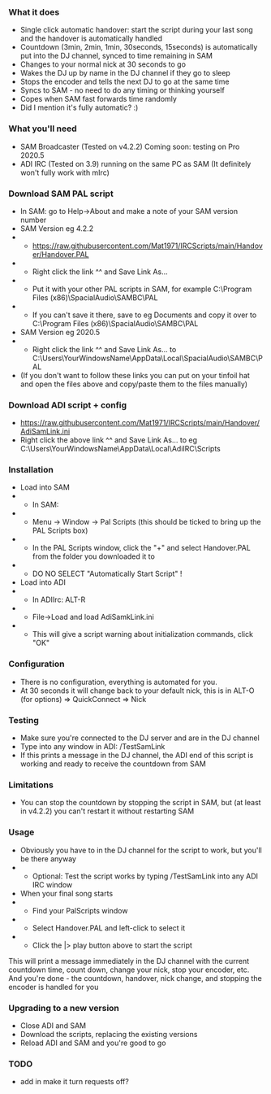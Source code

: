 ### What it does
* Single click automatic handover: start the script during your last song and the handover is automatically handled
* Countdown (3min, 2min, 1min, 30seconds, 15seconds) is automatically put into the DJ channel, synced to time remaining in SAM
* Changes to your normal nick at 30 seconds to go
* Wakes the DJ up by name in the DJ channel if they go to sleep
* Stops the encoder and tells the next DJ to go at the same time
* Syncs to SAM - no need to do any timing or thinking yourself
* Copes when SAM fast forwards time randomly
* Did I mention it's fully automatic? :)

### What you'll need
* SAM Broadcaster (Tested on v4.2.2)  Coming soon: testing on Pro 2020.5
* ADI IRC (Tested on 3.9) running on the same PC as SAM  (It definitely won't fully work with mIrc)

### Download SAM PAL script
* In SAM: go to Help->About and make a note of your SAM version number
* SAM Version eg 4.2.2
* * https://raw.githubusercontent.com/Mat1971/IRCScripts/main/Handover/Handover.PAL
* * Right click the link ^^ and Save Link As...
* * Put it with your other PAL scripts in SAM, for example C:\Program Files (x86)\SpacialAudio\SAMBC\PAL
* * If you can't save it there, save to eg Documents and copy it over to C:\Program Files (x86)\SpacialAudio\SAMBC\PAL
* SAM Version eg 2020.5
* * Right click the link ^^ and Save Link As... to C:\Users\YourWindowsName\AppData\Local\SpacialAudio\SAMBC\PAL
* (If you don't want to follow these links you can put on your tinfoil hat and open the files above and copy/paste them to the files manually)

### Download ADI script + config
* https://raw.githubusercontent.com/Mat1971/IRCScripts/main/Handover/AdiSamLink.ini
* Right click the above link ^^ and Save Link As... to eg C:\Users\YourWindowsName\AppData\Local\AdiIRC\Scripts

### Installation
* Load into SAM
* * In SAM:
* * Menu -> Window -> Pal Scripts (this should be ticked to bring up the PAL Scripts box)
* * In the PAL Scripts window, click the "+" and select Handover.PAL from the folder you downloaded it to
* * DO NO SELECT "Automatically Start Script" !
* Load into ADI
* * In ADIIrc: ALT-R
* * File->Load and load AdiSamkLink.ini
* * This will give a script warning about initialization commands, click "OK"

### Configuration
* There is no configuration, everything is automated for you.
* At 30 seconds it will change back to your default nick, this is in ALT-O (for options) => QuickConnect => Nick

### Testing
* Make sure you're connected to the DJ server and are in the DJ channel
* Type into any window in ADI:  /TestSamLink 
* If this prints a message in the DJ channel, the ADI end of this script is working and ready to receive the countdown from SAM

### Limitations
* You can stop the countdown by stopping the script in SAM, but (at least in v4.2.2) you can't restart it without restarting SAM

### Usage
* Obviously you have to in the DJ channel for the script to work, but you'll be there anyway
* * Optional: Test the script works by typing /TestSamLink into any ADI IRC window
* When your final song starts
* * Find your PalScripts window
* * Select Handover.PAL and left-click to select it
* * Click the |> play button above to start the script

This will print a message immediately in the DJ channel with the current countdown time, count down, change your nick, stop your encoder, etc.
And you're done - the countdown, handover, nick change, and stopping the encoder is handled for you

### Upgrading to a new version
* Close ADI and SAM
* Download the scripts, replacing the existing versions
* Reload ADI and SAM and you're good to go

### TODO
* add in make it turn requests off?
